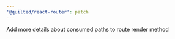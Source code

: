 ```yaml
---
'@quilted/react-router': patch
---
```


Add more details about consumed paths to route render method
